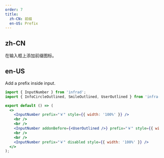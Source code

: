 ```yaml
---
order: 7
title:
  zh-CN: 前缀
  en-US: Prefix
---
```


## zh-CN

在输入框上添加前缀图标。

## en-US

Add a prefix inside input.

```jsx
import { InputNumber } from 'infrad';
import { InfoCircleOutlined, SmileOutlined, UserOutlined } from 'infra-design-icons';

export default () => (
  <>
    <InputNumber prefix="￥" style={{ width: '100%' }} />
    <br />
    <br />
    <InputNumber addonBefore={<UserOutlined />} prefix="￥" style={{ width: '100%' }} />
    <br />
    <br />
    <InputNumber prefix="￥" disabled style={{ width: '100%' }} />
  </>
);
```
